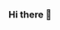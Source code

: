 ### Hi there 👋

<!--
**Dashpo/Dashpo** is a ✨ _special_ ✨ repository because its `README.md` (this file) appears on your GitHub profile.

Here are some ideas to get you started:

- 🔭 I’m currently working on ciber in Montilivi
- 🌱 I’m currently learning a lot of things
- 
